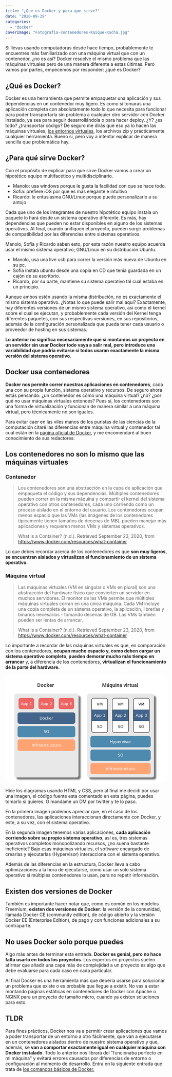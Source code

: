 ```yaml
---
title: "¿Que es Docker y para que sirve?"
date: "2020-09-29"
categories: 
  - "docker"
coverImage: "Fotografia-contenedores-Kaique-Rocha.jpg"
---
```


Si llevas usando computadoras desde hace tiempo, probablemente te encuentres más familiarizado con una máquina virtual que con un contenedor, ¿no es así? Docker resuelve el mismo problema que las máquinas virtuales pero de una manera diferente a estas últimas. Pero vamos por partes, empecemos por responder: ¿qué es Docker?

## ¿Qué es Docker?

Docker es una herramienta que permite empaquetar una aplicación y sus dependencias en un contenedor muy ligero. Es como si tomaras una aplicación completa con absolutamente todo lo que necesita para funcionar para poder transportarla sin problema a cualquier otro servidor con Docker instalado, ya sea para seguir desarrollándola o para hacer deploy. ¿Y? ¿es todo? ¿transportar código? De seguro me dirás que eso ya lo hacen las máquinas virtuales, [los entornos virtuales](https://coffeebytes.dev/por-que-deberias-usar-un-entorno-virtual-en-python/), los archivos zip y prácticamente cualquier herramienta. Bueno sí, pero voy a intentar explicar de manera sencilla que problemática hay.

## ¿Para qué sirve Docker?

Con el propósito de explicar para que sirve Docker vamos a crear un hipotético equipo multifacético y multidisciplinario.

- Manolo: usa windows porque le gusta la facilidad con que se hace todo.
- Sofia: prefiere iOS por que es más elegante e intuitivo
- Ricardo: le entusiasma GNU/Linux porque puede personalizarlo a su antojo

Cada que uno de los integrantes de nuestro hipotético equipo instala un paquete lo hará desde un sistema operativo diferente. Es más, hay dependencias que pueden no estar disponibles en alguno de los sistemas operativos. Al final, cuando unifiquen el proyecto, pueden surgir problemas de compatibilidad por las diferencias entre sistemas operativos.

Manolo, Sofia y Ricardo saben esto, por esta razón nuestro equipo acuerda usar el mismo sistema operativo; GNU/Linux en su distribución Ubuntu.

- Manolo, usa una live usb para correr la versión más nueva de Ubuntu en su pc.
- Sofia instala ubuntu desde una copia en CD que tenía guardada en un cajón de su escritorio.
- Ricardo, por su parte, mantiene su sistema operativo tal cual estaba en un principio.

Aunque ambos estén usando la misma distribución, no es exactamente el mismo sistema operativo. ¿Notas lo que puede salir mal aquí? Exactamente, hay diferentes versiones de un mismo sistema operativo, así como el kernel sobre el cual se ejecutan, y probablemente cada versión del Kernel tenga diferentes paquetes, con sus respectivas versiones, en sus repositorios, además de la configuración personalizada que pueda tener cada usuario o proveedor de hosting en sus sistemas.

**Lo anterior no significa necesariamente que si montamos un proyecto en un servidor sin usar Docker todo vaya a salir mal, pero introduce una variabilidad que podría evitarse si todos usaran** **exactamente la misma versión del sistema operativo.**

## Docker usa contenedores

**Docker nos permite correr nuestras aplicaciones en contenedores**, cada una con su propia función, sistema operativo y recursos. De seguro ahora estás pensando: ¿un contenedor es cómo una máquina virtual? ¿no? ¿por qué no usar máquinas virtuales entonces? Pues sí, los contenedores son una forma de virtualización y funcionan de manera similar a una máquina virtual, pero técnicamente no son iguales.

Para evitar caer en las viles manos de los puristas de las ciencias de la computación citaré las diferencias entre máquina virtual y contenedor tal cual están en la [página oficial de Docker](https://www.docker.com/resources/what-container), y me encomendaré al buen conocimiento de sus redactores:

## Los contenedores no son lo mismo que las máquinas virtuales

### Contenedor

> Los contenedores son una abstracción en la capa de aplicación que empaqueta el código y sus dependencias. Múltiples contenedores pueden correr en la misma máquina y compartir el kernel del sistema operativo con otros contenedores, cada uno corriendo como un proceso aislado en el entorno del usuario. Los contenedores ocupan menos espacio que las VMs (las imágenes de los contenedores típicamente tienen tamaños de decenas de MB), pueden manejar más aplicaciones y requieren menos VMs y sistemas operativos.
> 
> What is a Container? (n.d.). Retrieved September 23, 2020, from https://www.docker.com/resources/what-container

Lo que debes recordar acerca de los contenedores es que **son muy ligeros, se encuentran aislados y virtualizan el funcionamiento de un sistema operativo.**

### Máquina virtual

> Las máquinas virtuales (VM en singular o VMs en plural) son una abstracción del hardware físico que convierten un servidor en muchos servidores. El monitor de las VMs permite que múltiples máquinas virtuales corran en una única máquina. Cada VM incluye una copia completa de un sistema operativo, la aplicación, librerías y binarios necesarios - tomando decenas de GB. Las VMs también pueden ser lentas de arrancar.
> 
> What is a Container? (n.d.). Retrieved September 23, 2020, from https://www.docker.com/resources/what-container

Lo importante a recordar de las máquinas virtuales es que, en comparación con los contenedores, **ocupan mucho espacio y, como deben cargar un sistema operativo completo, pueden demorar mucho más tiempo en arrancar** y, a diferencia de los contenedores, **virtualizan el funcionamiento de la parte del hardware.**

![](images/Diferencias-entre-maquina-virtual-y-docker.png)

Hice los diágramas usando HTML y CSS, pero al final me decidí por usar una imagen, el código fuente esta comentado en esta página, puedes tomarlo si quieres. O mandame un DM por twitter y te lo paso.

En la primera imagen podemos apreciar que, en el caso de los contenedores, las aplicaciones interaccionan directamente con Docker, y este, a su vez, con el sistema operativo.

En la segunda imagen tenemos varias aplicaciones, **cada aplicación corriendo sobre su propio sistema operativo**, así es, tres sistemas operativos completos monopolizando recursos, ¿no suena bastante ineficiente? Bajo esas máquinas virtuales, el software encargado de crearlas y ejecutarlas (Hypervisor) interacciona con el sistema operativo.

Además de las diferencias en la estructura, Docker lleva a cabo optimizaciones a la hora de ejecutarse, como usar un solo sistema operativo si múltiples contenedores lo usan, para no repetir información.

## Existen dos versiones de Docker

También es importante hacer notar que, como es común en los modelos Freemium, **existen dos versiones de Docker:** la versión de la comunidad, llamada Docker CE (community edition), de código abierto y la versión Docker EE (Enterprise Edition), de pago y con funciones adicionales a su contraparte.

## No uses Docker solo porque puedes

Algo más antes de terminar esta entrada. **Docker es genial, pero no hace falta usarlo en todos los proyectos**. Los expertos en proyectos suelen afirmar que añadir una capa más de complejidad a un proyecto es algo que debe evaluarse para cada caso en cada particular.

Al final Docker es una herramienta más que debería usarse para solucionar un problema que existe o es probable que llegue a existir. No vas a estar montando páginas estáticas en contenedores de Docker con Apache o NGINX para un proyecto de tamaño micro, cuando ya existen soluciones para esto.

## TLDR

Para fines prácticos, Docker nos va a permitir crear aplicaciones que vamos a poder transportar de un entorno a otro fácilmente, que van a ejecutarse en un contenedores aislados dentro de nuestro sistema operativo y que, además, se **van a comportar exactamente igual en cualquier máquina con Docker instalado**. Todo lo anterior nos librará del "funcionaba perfecto en mi máquina" y evitará errores causados por diferencias de entorno o configuración al momento de desarrollo. Entra en la siguiente entrada que trata de [los comandos básicos de Docker.](https://coffeebytes.dev/aprende-docker-curso-practico-con-ejemplos-en-gnu-linux/)
